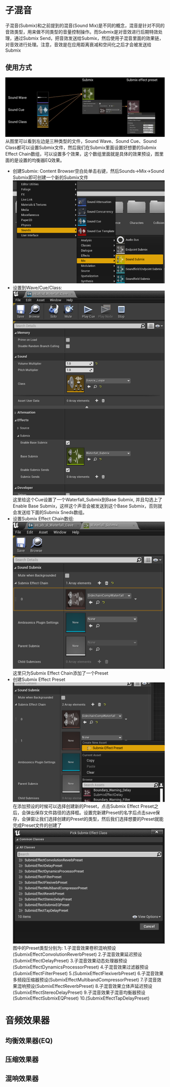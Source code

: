 # 子混音
子混音(Submix)和之前提到的混音(Sound Mix)是不同的概念，混音是针对不同的音效类型，用来做不同类型的音量控制操作。而Submix是对音效进行后期特效处理，通过Submix Send，把音效发送给Submix，然后使用子混音里面的效果链，对音效进行处理。注意，音效是在应用距离衰减和空间化之后才会被发送给Submix
## 使用方式 
![](./submixImg/1.png)
从图里可以看到左边是三种类型的文件，Sound Wave、Sound Cue、Sound Class都可以设置Submix文件，然后我们在Submix里面设置好想要的Submix Effect Chain数组，可以设置多个效果，这个数组里面就是具体的效果预设，图里面的是设置的均衡器EQ效果。
- 创建Submix: Content Browser空白处单击右键，然后Sounds->Mix->Sound Submix即可创建一个新的Submix文件
![](./submixImg/2.png)
- 设置到Wave/Cue/Class:
![](./submixImg/3.png)
这里给这个Cue设置了一个Waterfall_Submix到Base Submix, 并且勾选上了Enable Base Submix，这样这个声音会被发送到这个Base Submix，否则就会发送给下面的Submix Sneds数组。
- 设置Submix Effect Chain数组:
![](./submixImg/4.png)
这里只为Submix Effect Chain添加了一个Preset
- 创建Submix Effect Preset
![](./submixImg/5.png)
在添加预设的时候可以选择创建新的Preset，点击Submix Effect Preset之后，会弹出保存文件路径的选择框。设置完新建Preset的名字后点击save保存，会弹窗让我们选择创建的Preset的类型，然后我们选择想要的Preset就能完成Preset文件的创建了
![](./submixImg/6.png)
图中的Preset类型分别为:
 1.子混音效果卷积混响预设(SubmixEffectConvolutionReverbPreset)
 2.子混音效果延迟预设(SubmixEffectDelayPreset)
 3.子混音效果动态处理器预设(SubmixEffectDynamicsProcessorPreset)
 4.子混音效果过滤器预设(SubmixEffectFilterPreset)
 5.(SubmixEffectFlexiverbPreset)
 6.子混音效果多频段压缩器预设(SubmixEffectMultibandCompressorPreset)
 7.子混音效果混响预设(SubmixEffectReverbPreset)
 8.子混音效果立体声延迟预设(SubmixEffectStereoDelayPreset)
 9.子混音效果子混音均衡器预设(SubmixEffectSubmixEQPreset)
 10.(SubmixEffectTapDelayPreset)

# 音频效果器
## 均衡效果器(EQ)
## 压缩效果器
## 混响效果器